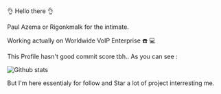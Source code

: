 :ok_hand: Hello there :ok_hand:

Paul Azema or Rigonkmalk for the intimate.

Working actually on Worldwide VoIP Enterprise :telephone: :computer:

This Profile hasn't good commit score tbh..
As you can see :

![Github stats](https://github-readme-stats.vercel.app/api?username=rigonkmalk&show_icons=true&title_color=fff&icon_color=79ff97&text_color=9f9f9f&bg_color=151515)

But I'm here essentialy for follow and Star a lot of project interresting me.